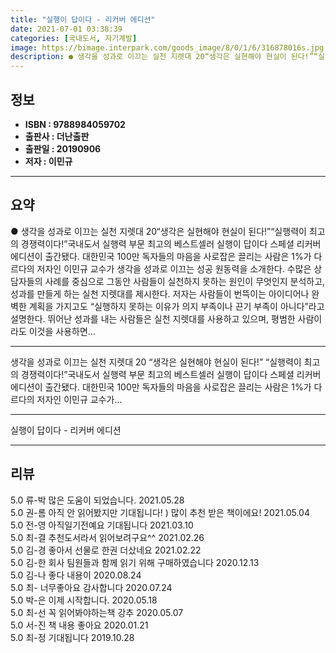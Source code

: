 ```yaml
---
title: "실행이 답이다 - 리커버 에디션"
date: 2021-07-01 03:38:39
categories: [국내도서, 자기계발]
image: https://bimage.interpark.com/goods_image/8/0/1/6/316878016s.jpg
description: ● 생각을 성과로 이끄는 실천 지렛대 20“생각은 실현해야 현실이 된다!”“실행력이 최고의 경쟁력이다!”국내도서 실행력 부문 최고의 베스트셀러 실행이 답이다 스페셜 리커버 에디션이 출간됐다. 대한민국 100만 독자들의 마음을 사로잡은 끌리는 사람은 1%가 다르다의 저자인 이민규 교수가
---
```


## **정보**

- **ISBN : 9788984059702**
- **출판사 : 더난출판**
- **출판일 : 20190906**
- **저자 : 이민규**

------



## **요약**

●  생각을 성과로 이끄는 실천 지렛대 20“생각은 실현해야 현실이 된다!”“실행력이 최고의 경쟁력이다!”국내도서 실행력 부문 최고의 베스트셀러 실행이 답이다 스페셜 리커버 에디션이 출간됐다. 대한민국 100만 독자들의 마음을 사로잡은 끌리는 사람은 1%가 다르다의 저자인 이민규 교수가 생각을 성과로 이끄는 성공 원동력을 소개한다. 수많은 상담자들의 사례를 중심으로 그동안 사람들이 실천하지 못하는 원인이 무엇인지 분석하고, 성과를 만들게 하는 실천 지렛대를 제시한다. 저자는 사람들이 번뜩이는 아이디어나 완벽한 계획을 가지고도 “실행하지 못하는 이유가 의지 부족이나 끈기 부족이 아니다”라고 설명한다. 뛰어난 성과를 내는 사람들은 실천 지렛대를 사용하고 있으며, 평범한 사람이라도 이것을 사용하면...

------

생각을 성과로 이끄는 실천 지렛대 20
“생각은 실현해야 현실이 된다!”
“실행력이 최고의 경쟁력이다!”국내도서 실행력 부문 최고의 베스트셀러 실행이 답이다 스페셜 리커버 에디션이 출간됐다. 대한민국 100만 독자들의 마음을 사로잡은 끌리는 사람은 1%가 다르다의 저자인 이민규 교수가... 

------


실행이 답이다 - 리커버 에디션 

------


## **리뷰** 

5.0 류-박 많은 도움이 되었습니다. 2021.05.28 <br/>5.0 권-롬 아직 안 읽어봤지만 기대됩니다! ) 많이 추천 받은 책이에요! 2021.05.04 <br/>5.0 전-영 아직일기전예요 기대됩니다  2021.03.10 <br/>5.0 최-결 추천도서라서 읽어보려구요^^ 2021.02.26 <br/>5.0 김-경 좋아서 선물로 한권 더샀네요 2021.02.22 <br/>5.0 김-한 회사 팀원들과 함께 읽기 위해 구매하였습니다  2020.12.13 <br/>5.0 김-나 좋다 내용이 2020.08.24 <br/>5.0 최- 너무좋아요 감사합니다  2020.07.24 <br/>5.0 박-은 이제 시작합니다. 2020.05.18 <br/>5.0 최-선 꼭 읽어봐야하는책 강추 2020.05.07 <br/>5.0 서-진 책 내용 좋아요 2020.01.21 <br/>5.0 최-정 기대됩니다 2019.10.28 <br/>